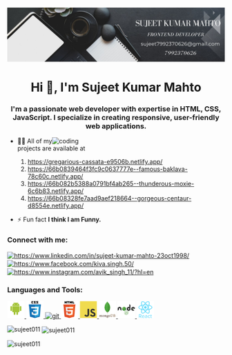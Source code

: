 ![logo](https://github.com/Sujeet011/Sujeet011/blob/main/Background%20image.jpg)
<h1 align="center">Hi 👋, I'm Sujeet Kumar Mahto</h1>
<h3 align="center">I'm a passionate web developer with expertise in HTML, CSS, JavaScript. I specialize in creating responsive, user-friendly web applications.</h3>

<img align="right" alt="coding" width= "400" src="https://i.gifer.com/origin/cf/cf95f54d66e86b735a6a549deb92c993_w200.gif">

- 👨‍💻 All of my projects are available at
  1. https://gregarious-cassata-e9506b.netlify.app/
  2. https://66b0839464f3fc9c0637777e--famous-baklava-78c60c.netlify.app/
  3. https://66b082b5388a0791bf4ab265--thunderous-moxie-6c6b83.netlify.app/ 
  4. https://66b08328fe7aad9aef218664--gorgeous-centaur-d8554e.netlify.app/

- ⚡ Fun fact **I think I am Funny.**

<h3 align="left">Connect with me:</h3>
<p align="left">
<a href="https://www.linkedin.com/in/sujeet-kumar-mahto-23oct1998/" target="blank"><img align="center" src="https://raw.githubusercontent.com/rahuldkjain/github-profile-readme-generator/master/src/images/icons/Social/linked-in-alt.svg" alt="https://www.linkedin.com/in/sujeet-kumar-mahto-23oct1998/" height="30" width="40" /></a>
<a href="https://www.facebook.com/kiva.singh.50?mibextid=ZbWKwL" target="blank"><img align="center" src="https://raw.githubusercontent.com/rahuldkjain/github-profile-readme-generator/master/src/images/icons/Social/facebook.svg" alt="https://www.facebook.com/kiva.singh.50/" height="30" width="40" /></a>
<a href="https://www.instagram.com/avik_singh_11/" target="blank"><img align="center" src="https://raw.githubusercontent.com/rahuldkjain/github-profile-readme-generator/master/src/images/icons/Social/instagram.svg" alt="https://www.instagram.com/avik_singh_11/?hl=en" height="30" width="40" /></a>
</p>

<h3 align="left">Languages and Tools:</h3>
<p align="left"> <a href="https://developer.android.com" target="_blank" rel="noreferrer"> <img src="https://raw.githubusercontent.com/devicons/devicon/master/icons/android/android-original-wordmark.svg" alt="android" width="40" height="40"/> </a> <a href="https://www.w3schools.com/css/" target="_blank" rel="noreferrer"> <img src="https://raw.githubusercontent.com/devicons/devicon/master/icons/css3/css3-original-wordmark.svg" alt="css3" width="40" height="40"/> </a> <a href="https://git-scm.com/" target="_blank" rel="noreferrer"> <img src="https://www.vectorlogo.zone/logos/git-scm/git-scm-icon.svg" alt="git" width="40" height="40"/> </a> <a href="https://www.w3.org/html/" target="_blank" rel="noreferrer"> <img src="https://raw.githubusercontent.com/devicons/devicon/master/icons/html5/html5-original-wordmark.svg" alt="html5" width="40" height="40"/> </a> <a href="https://developer.mozilla.org/en-US/docs/Web/JavaScript" target="_blank" rel="noreferrer"> <img src="https://raw.githubusercontent.com/devicons/devicon/master/icons/javascript/javascript-original.svg" alt="javascript" width="40" height="40"/> </a> <a href="https://www.mongodb.com/" target="_blank" rel="noreferrer"> <img src="https://raw.githubusercontent.com/devicons/devicon/master/icons/mongodb/mongodb-original-wordmark.svg" alt="mongodb" width="40" height="40"/> </a> <a href="https://nodejs.org" target="_blank" rel="noreferrer"> <img src="https://raw.githubusercontent.com/devicons/devicon/master/icons/nodejs/nodejs-original-wordmark.svg" alt="nodejs" width="40" height="40"/> </a> <a href="https://reactjs.org/" target="_blank" rel="noreferrer"> <img src="https://raw.githubusercontent.com/devicons/devicon/master/icons/react/react-original-wordmark.svg" alt="react" width="40" height="40"/> </a> </p>

<p><img align="left" src="https://github-readme-stats.vercel.app/api/top-langs?username=sujeet011&show_icons=true&locale=en&layout=compact" alt="sujeet011" /></p>

<p>&nbsp;<img align="center" src="https://github-readme-stats.vercel.app/api?username=sujeet011&show_icons=true&locale=en" alt="sujeet011" /></p>

<p><img align="center" src="https://github-readme-streak-stats.herokuapp.com/?user=sujeet011&" alt="sujeet011" /></p>
